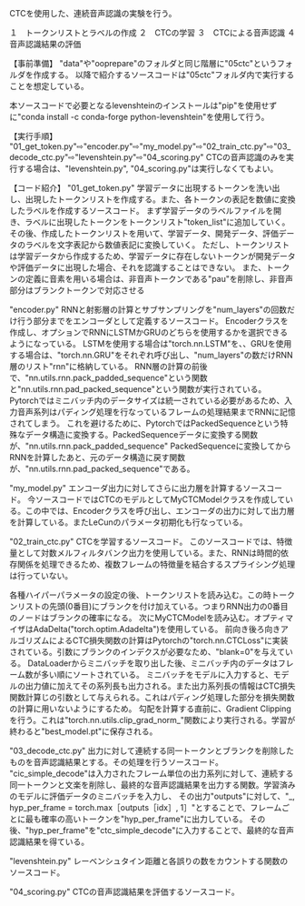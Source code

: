 CTCを使用した、連続音声認識の実験を行う。

１　トークンリストとラベルの作成
２　CTCの学習
３　CTCによる音声認識
４　音声認識結果の評価

【事前準備】
"data"や"ooprepare"のフォルダと同じ階層に"05ctc"というフォルダを作成する。
以降で紹介するソースコードは"05ctc"フォルダ内で実行することを想定している。

本ソースコードで必要となるlevenshteinのインストールは"pip"を使用せずに"conda install -c conda-forge python-levenshtein"を使用して行う。


【実行手順】
"01_get_token.py"⇨"encoder.py"⇨"my_model.py"⇨"02_train_ctc.py"⇨"03_decode_ctc.py"⇨"levenshtein.py"⇨"04_scoring.py"
CTCの音声認識のみを実行する場合は、"levenshtein.py", "04_scoring.py"は実行しなくてもよい。


【コード紹介】
"01_get_token.py"
学習データに出現するトークンを洗い出し、出現したトークンリストを作成する。また、各トークンの表記を数値に変換したラベルを作成するソースコード。
まず学習データのラベルファイルを開き、ラベルに出現したトークンをトークンリスト"token_list"に追加していく。
その後、作成したトークンリストを用いて、学習データ、開発データ、評価データのラベルを文字表記から数値表記に変換していく。
ただし、トークンリストは学習データから作成するため、学習データに存在しないトークンが開発データや評価データに出現した場合、それを認識することはできない。
また、トークンの定義に音素を用いる場合は、非音声トークンである"pau"を削除し、非音声部分はブランクトークンで対応させる


"encoder.py"
RNNと射影層の計算とサブサンプリングを"num_layers"の回数だけ行う部分までをエンコーダとして定義するソースコード。
Encoderクラスを作成し、オプションでRNNにLSTMかGRUのどちらを使用するかを選択できるようになっている。
LSTMを使用する場合は"torch.nn.LSTM"を、、GRUを使用する場合は、"torch.nn.GRU"をそれぞれ呼び出し、"num_layers"の数だけRNN層のリスト"rnn"に格納している。
RNN層の計算の前後で、"nn.utils.rnn.pack_padded_sequence"という関数と"nn.utils.rnn.pad_packed_sequence"という関数が実行されている。
Pytorchではミニバッチ内のデータサイズは統一されている必要があるため、入力音声系列はパディング処理を行なっているフレームの処理結果までRNNに記憶されてしまう。
これを避けるために、PytorchではPackedSequenceという特殊なデータ構造に変換する。PackedSequenceデータに変換する関数が、"nn.utils.rnn.pack_padded_sequence"
PackedSequenceに変換してからRNNを計算したあと、元のデータ構造に戻す関数が、"nn.utils.rnn.pad_packed_sequence"である。


"my_model.py"
エンコーダ出力に対してさらに出力層を計算するソースコード。
今ソースコードではCTCのモデルとしてMyCTCModelクラスを作成している。この中では、Encoderクラスを呼び出し、エンコーダの出力に対して出力層を計算している。またLeCunのパラメータ初期化も行なっている。


"02_train_ctc.py"
CTCを学習するソースコード。
このソースコードでは、特徴量として対数メルフィルタバンク出力を使用している。また、RNNは時間的依存関係を処理できるため、複数フレームの特徴量を結合するスプライシング処理は行っていない。

各種ハイパーパラメータの設定の後、トークンリストを読み込む。この時トークンリストの先頭(0番目)にブランクを付け加えている。つまりRNN出力の0番目のノードはブランクの確率になる。
次にMyCTCModelを読み込む。オプティマイザはAdaDelta("torch.optim.Adadelta")を使用している。
前向き後ろ向きアルゴリズムによるCTC損失関数の計算はPytorchの"torch.nn.CTCLoss"に実装されている。引数にブランクのインデクスが必要なため、"blank=0"を与えている。
DataLoaderからミニバッチを取り出した後、ミニバッチ内のデータはフレーム数が多い順にソートされている。
ミニバッチをモデルに入力すると、モデルの出力値に加えてその系列長も出力される。また出力系列長の情報はCTC損失関数計算じの引数として与えられる。これはパディング処理した部分を損失関数の計算に用いないようにするため。
勾配を計算する直前に、Gradient Clippingを行う。これは"torch.nn.utils.clip_grad_norm_"関数により実行される。学習が終わると"best_model.pt"に保存される。


"03_decode_ctc.py"
出力に対して連続する同一トークンとブランクを削除したものを音声認識結果とする。その処理を行うソースコード。
"cic_simple_decode"は入力されたフレーム単位の出力系列に対して、連続する同一トークンと文楽を削除し、最終的な音声認識結果を出力する関数。学習済みのモデルに評価データのミニバッチを入力し、
その出力"outputs"に対して、"_, hyp_per_frame = torch.max［outputs［idx］, 1］"とすることで、フレームごとに最も確率の高いトークンを"hyp_per_frame"に出力している。
その後、"hyp_per_frame"を"ctc_simple_decode"に入力することで、最終的な音声認識結果を得ている。


"levenshtein.py"
レーベンシュタイン距離と各誤りの数をカウントする関数のソースコード。


"04_scoring.py"
CTCの音声認識結果を評価するソースコード。
